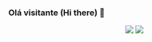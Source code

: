 ### Olá visitante (Hi there) 👋

<p align = "center">
<img src="https://github-readme-stats.vercel.app/api?username=Jallapeno&show_icons=true&theme=cobalt">
<img src="https://github-readme-stats.vercel.app/api/top-langs?username=Jallapeno&show_icons=true&locale=en&layout=compact&theme=cobalt">
</p>

<!--
**Jallapeno/Jallapeno** is a ✨ _special_ ✨ repository because its `README.md` (this file) appears on your GitHub profile.

Here are some ideas to get you started:

- 🔭 I’m currently working on ...
- 🌱 I’m currently learning ...
- 👯 I’m looking to collaborate on ...
- 🤔 I’m looking for help with ...
- 💬 Ask me about ...
- 📫 How to reach me: ...
- 😄 Pronouns: ...
- ⚡ Fun fact: ...
-->
